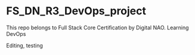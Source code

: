 # FS_DN_R3_DevOps_project
This repo belongs to Full Stack Core Certification by Digital NAO. Learning DevOps

Editing, testing
